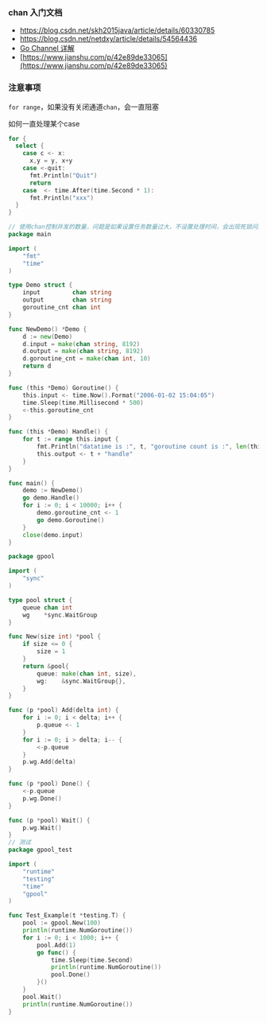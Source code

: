 ### chan 入门文档
- https://blog.csdn.net/skh2015java/article/details/60330785
- https://blog.csdn.net/netdxy/article/details/54564436
- [Go Channel 详解](http://colobu.com/2016/04/14/Golang-Channels/)
- [https://www.jianshu.com/p/42e89de33065](https://www.jianshu.com/p/42e89de33065)
### 注意事项
`for range`，如果没有关闭通道`chan`，会一直阻塞

如何一直处理某个case
```go
for {
  select {
    case c <- x:
      x,y = y, x+y
    case <-quit:
      fmt.Println("Quit")
      return
    case  <- time.After(time.Second * 1):
      fmt.Println("xxx")
  }
}
```

```go
// 使用chan控制并发的数量，问题是如果设置任务数量过大，不设置处理时间，会出现死锁问题
package main

import (
    "fmt"
    "time"
)

type Demo struct {
    input         chan string
    output        chan string
    goroutine_cnt chan int
}

func NewDemo() *Demo {
    d := new(Demo)
    d.input = make(chan string, 8192)
    d.output = make(chan string, 8192)
    d.goroutine_cnt = make(chan int, 10)
    return d
}

func (this *Demo) Goroutine() {
    this.input <- time.Now().Format("2006-01-02 15:04:05")
    time.Sleep(time.Millisecond * 500)
    <-this.goroutine_cnt
}

func (this *Demo) Handle() {
    for t := range this.input {
        fmt.Println("datatime is :", t, "goroutine count is :", len(this.goroutine_cnt))
        this.output <- t + "handle"
    }
}

func main() {
    demo := NewDemo()
    go demo.Handle()
    for i := 0; i < 10000; i++ {
        demo.goroutine_cnt <- 1
        go demo.Goroutine()
    }
    close(demo.input)
}
```
```go
package gpool

import (
	"sync"
)

type pool struct {
	queue chan int
	wg    *sync.WaitGroup
}

func New(size int) *pool {
	if size <= 0 {
		size = 1
	}
	return &pool{
		queue: make(chan int, size),
		wg:    &sync.WaitGroup{},
	}
}

func (p *pool) Add(delta int) {
	for i := 0; i < delta; i++ {
		p.queue <- 1
	}
	for i := 0; i > delta; i-- {
		<-p.queue
	}
	p.wg.Add(delta)
}

func (p *pool) Done() {
	<-p.queue
	p.wg.Done()
}

func (p *pool) Wait() {
	p.wg.Wait()
}
// 测试
package gpool_test

import (
	"runtime"
	"testing"
	"time"
	"gpool"
)

func Test_Example(t *testing.T) {
	pool := gpool.New(100)
	println(runtime.NumGoroutine())
	for i := 0; i < 1000; i++ {
		pool.Add(1)
		go func() {
			time.Sleep(time.Second)
			println(runtime.NumGoroutine())
			pool.Done()
		}()
	}
	pool.Wait()
	println(runtime.NumGoroutine())
}
```

